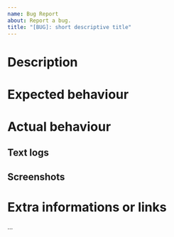 ```yaml
---
name: Bug Report
about: Report a bug.
title: "[BUG]: short descriptive title"
---
```


<!--
Before you open an issue, please check if a similar issue already
exists or has been closed before.
Remove any section uneeded!
-->

# Description
<!--
A clear and concise description of what the issue is about.
-->

# Expected behaviour
<!--
Describe what is expected.
-->

# Actual behaviour
<!--
Describe what is the current behaviour and what you were faced to.
Please provide picture screenshots or textual logs, as much as
possible, to illustrate your issue.
-->

## Text logs
<!--
Do not add textual pictures!
-->

## Screenshots
<!--
Crop picture to what is relevant. Avoid extra or window decoration.
Provide as much picture as it needs to delimitate the issue.
-->

# Extra informations or links
...
